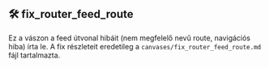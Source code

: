 ## 🛠 fix_router_feed_route

Ez a vászon a feed útvonal hibáit (nem megfelelő nevű route, navigációs hiba) írta le.  A fix részleteit eredetileg a `canvases/fix_router_feed_route.md` fájl tartalmazta.
